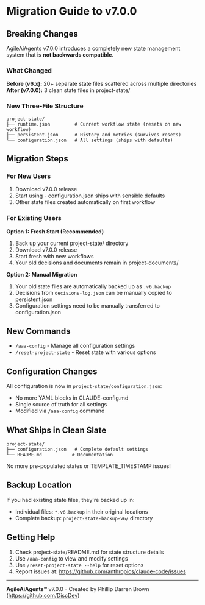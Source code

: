 # Migration Guide to v7.0.0

## Breaking Changes

AgileAiAgents v7.0.0 introduces a completely new state management system that is **not backwards compatible**.

### What Changed

**Before (v6.x):** 20+ separate state files scattered across multiple directories
**After (v7.0.0):** 3 clean state files in project-state/

### New Three-File Structure

```
project-state/
├── runtime.json         # Current workflow state (resets on new workflow)
├── persistent.json      # History and metrics (survives resets)  
└── configuration.json   # All settings (ships with defaults)
```

## Migration Steps

### For New Users
1. Download v7.0.0 release
2. Start using - configuration.json ships with sensible defaults
3. Other state files created automatically on first workflow

### For Existing Users

**Option 1: Fresh Start (Recommended)**
1. Back up your current project-state/ directory
2. Download v7.0.0 release
3. Start fresh with new workflows
4. Your old decisions and documents remain in project-documents/

**Option 2: Manual Migration**
1. Your old state files are automatically backed up as `.v6.backup`
2. Decisions from `decisions-log.json` can be manually copied to persistent.json
3. Configuration settings need to be manually transferred to configuration.json

## New Commands

- `/aaa-config` - Manage all configuration settings
- `/reset-project-state` - Reset state with various options

## Configuration Changes

All configuration is now in `project-state/configuration.json`:
- No more YAML blocks in CLAUDE-config.md
- Single source of truth for all settings
- Modified via `/aaa-config` command

## What Ships in Clean Slate

```
project-state/
├── configuration.json   # Complete default settings
└── README.md           # Documentation
```

No more pre-populated states or TEMPLATE_TIMESTAMP issues!

## Backup Location

If you had existing state files, they're backed up in:
- Individual files: `*.v6.backup` in their original locations
- Complete backup: `project-state-backup-v6/` directory

## Getting Help

1. Check project-state/README.md for state structure details
2. Use `/aaa-config` to view and modify settings
3. Use `/reset-project-state --help` for reset options
4. Report issues at: https://github.com/anthropics/claude-code/issues

---

**AgileAiAgents™** v7.0.0 - Created by Phillip Darren Brown (https://github.com/DiscDev)